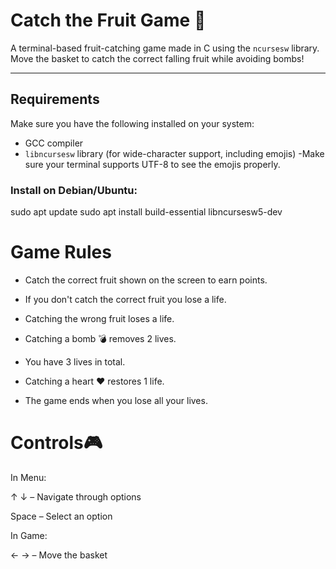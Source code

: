 # Catch the Fruit Game 🧺

A terminal-based fruit-catching game made in C using the `ncursesw` library. Move the basket to catch the correct falling fruit while avoiding bombs!

---

## Requirements

Make sure you have the following installed on your system:

- GCC compiler
- `libncursesw` library (for wide-character support, including emojis)
-Make sure your terminal supports UTF-8 to see the emojis properly.

### Install on Debian/Ubuntu:

sudo apt update
sudo apt install build-essential libncursesw5-dev

# Game Rules
- Catch the correct fruit shown on the screen to earn points.

- If you don't catch the correct fruit you lose a life.

- Catching the wrong fruit loses a life.

- Catching a bomb 💣 removes 2 lives.

- You have 3 lives in total.

- Catching a heart ❤️ restores 1 life.

- The game ends when you lose all your lives.

# Controls🎮
  In Menu:
  
  ↑ ↓ – Navigate through options
  
  Space – Select an option
  
  In Game:
  
  ←  → – Move the basket
